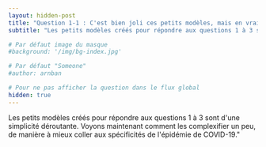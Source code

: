 ```yaml
---
layout: hidden-post
title: "Question 1-1 : C'est bien joli ces petits modèles, mais en vrai c'est plus compliqué non ?"
subtitle: "Les petits modèles créés pour répondre aux questions 1 à 3 sont d'une simplicité déroutante. Voyons maintenant comment les complexifier un peu, de manière à mieux coller aux spécificités de l'épidémie de COVID-19."

# Par défaut image du masque 
#background: '/img/bg-index.jpg'

# Par défaut "Someone"
#author: arnban

# Pour ne pas afficher la question dans le flux global
hidden: true
---
```


Les petits modèles créés pour répondre aux questions 1 à 3 sont d'une simplicité déroutante. 
Voyons maintenant comment les complexifier un peu, de manière à mieux coller aux spécificités de l'épidémie de COVID-19."
